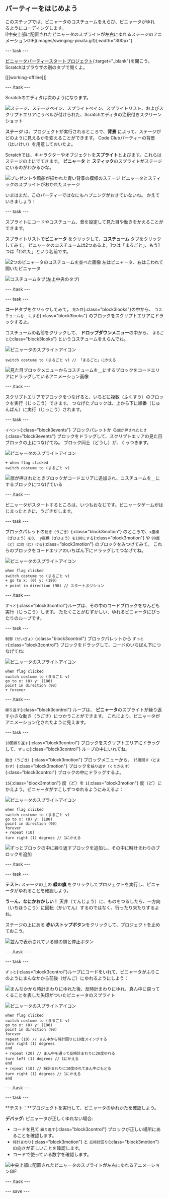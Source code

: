 ## パーティーをはじめよう

<div style="display: flex; flex-wrap: wrap">
<div style="flex-basis: 200px; flex-grow: 1; margin-right: 15px;">
このステップでは、ピニャータのコスチュームをえらび、ピニャータがゆれるようにコーディングします。
</div>
<div>
![中央上部に配置されたピニャータのスプライトが左右にゆれるステージのアニメーションGIF](images/swinging-pinata.gif){:width="300px"}
</div>
</div>

--- task ---

[ピニャータパーティースタートプロジェクト](https://scratch.mit.edu/projects/680782246/editor){:target="_blank"}を開こう。 Scratchはブラウザの別のタブで開くよ。

[[[working-offline]]]

--- /task ---

Scratchのエディタは次のようになります。

![ステージ、ステージペイン、スプライトペイン、スプライトリスト、およびスクリプトエリアにラベルが付けられた、Scratchエディタの注釈付きスクリーンショット](images/scratch-interface.png)

**ステージ** は、プロジェクトが実行されるところで、**背景** によって、ステージがどのように見えるかを変えることができます。 Code Clubパーティーの背景（はいけい）を用意しておいたよ。

Scratchでは、キャラクターやオブジェクトを**スプライト**とよびます。これらはステージの上にでてきます。 **ピニャータ** と **スティック**のスプライトがステージにいるのがわかるかな。

![プレゼントや風船が描かれた青い背景の模様のステージ ピニャータとスティックのスプライトがおかれたステージ](images/backdrop-and-sprites.png)

いまはまだ、このパーティーではなにもハプニングがおきていないね。 かえていきましょう！

--- task ---

スプライトにコードやコスチューム、音を設定して見た目や動きをかえることができます。

スプライトリストで**ピニャータ** をクリックして、**コスチューム** タブをクリックしてみて。 ピニャータのコスチュームは2つあるよ。1つは「まるごと」、もう1つは「われた」という名前です。

![2つのピニャータのコスチュームを並べた画像 左はピニャータ、右はこわれて開いたピニャータ](images/pinata-costumes.png)

![コスチュームタブ(左上中央のタブ)](images/costumes-tab.png)

--- /task ---

--- task ---

**コード**タブをクリックしてみて。 `見た目`{:class="block3looks"}の中から、 `コスチュームを__にする`{:class="block3looks"} のブロックをスクリプトエリアにドラックするよ。

コスチュームの名前をクリックして、 **ドロップダウンメニュー**の中から、 `まるごと`{:class="block3looks"} というコスチュームをえらんでね。

![ピニャータのスプライトアイコン](images/pinata-sprite.png)

```blocks3
switch costume to (まるごと v) // 「まるごと」にかえる
```

![見た目ブロックメニューからコスチュームを＿にするブロックをコードエリアにドラッグしているアニメーション画像](images/switch-costume.gif)

--- /task ---

スクリプトエリアでブロックをつなげると、いちどに複数（ふくすう）のブロックを実行（じっこう）できます。 つなげたブロックは、上から下に順番（じゅんばん）に実行（じっこう）されます。

--- task ---

`イベント`{:class="block3events"} ブロックパレットか ら`旗が押されたとき`{:class="block3events"} ブロックをドラッグして、スクリプトエリアの見た目ブロックの上につなげてね。 ブロック同士（どうし）が、くっつきます。

![ピニャータのスプライトアイコン](images/pinata-sprite.png)

```blocks3
+ when flag clicked
switch costume to (まるごと v)
```
![旗が押されたときブロックがコードエリアに追加され、コスチュームを＿にするブロックにつなげている](images/add-flag-clicked.gif)

--- /task ---

ピニャータがスタートするところは、いつもおなじです。ピニャータゲームがはじまったときに、うごきだします。

--- task ---

ブロックパレットの`動き（うごき）`{:class="block3motion"} のところで、`x座標（ざひょう）を0、 y座標（ざひょう）を180にする`{:class="block3motion"} や `90度（ど）に向（む）ける`{:class="block3motion"} のブロックをみつけてみて。 これらのブロックをコードエリアのいちばん下にドラッグしてつなげてね。

![ピニャータのスプライトアイコン](images/pinata-sprite.png)

```blocks3
when flag clicked
switch costume to (まるごと v)
+ go to x: (0) y: (180)
+ point in direction (90) // スタートポジション
```

--- /task ---

`ずっと`{:class="block3control"}ループは、その中のコードブロックをなんども実行（じっこう）します。 たたくことがむずかしい、ゆれるピニャータにぴったりのループです。

--- task ---

`制御（せいぎょ）`{:class="block3control"} ブロックパレットから `ずっとr`{:class="block3control"} ブロックをドラッグして、コードのいちばん下につなげてね:

![ピニャータのスプライトアイコン](images/pinata-sprite.png)

```blocks3
when flag clicked
switch costume to (まるごと v)
go to x: (0) y: (180)
point in direction (90)
+ forever
```

--- /task ---

`繰り返す`{:class="block3control"} ループは、 **ピニャータ**のスプライトが繰り返す小さな動き（うごき）につかうことができます。 これにより、ピニャータがアニメーション化されたように見えます。

--- task ---

`10回繰り返す`{:class="block3control"} ブロックをスクリプトエリアにドラッグして、`ずっと`{:class="block3control"} ループの中にいれてね。

`動き（うごき）`{:class="block3motion"} ブロックメニューから、 `15度回す（どまわす）`{:class="block3motion"} ブロックを`繰り返す（くりかえす）`{:class="block3control"} ブロックの中にドラッグするよ。

`15`{:class="block3motion"} 度（ど）を `1`{:class="block3motion"} 度（ど）にかえよう。ピニャータがすこしずつゆれるようにみえるよ：

![ピニャータのスプライトアイコン](images/pinata-sprite.png)

```blocks3
when flag clicked
switch costume to (まるごと v)
go to x: (0) y: (180)
point in direction (90)
forever
+ repeat (10) 
turn right (1) degrees // 1にかえる
```
![ずっとブロックの中に繰り返すブロックを追加し、その中に時計まわりのブロックを追加](images/add-repeat.gif)

--- /task ---

--- task ---

**テスト:** ステージの上の **緑の旗** をクリックしてプロジェクトを実行し、ピニャータがゆれることを確認しよう。

**うーん、なにかおかしい！** 天井（てんじょう）に、ものをつるしたら、一方向（いちほうこう）に回転（かいてん）するのではなく、行ったり来たりするよね。

ステージの上にある **赤いストップボタン**をクリックして、プロジェクトを止めておこう。

![並んで表示されている緑の旗と停止ボタン](images/start-stop.png)

--- /task ---

--- task ---

`ずっと`{:class="block3control"}ループにコードをいれて、ピニャータがふりこのようにまんなかから前後（ぜんご）にゆれるようにしよう：

![まんなかから時計まわりにゆれた後、反時計まわりにゆれ、真ん中に戻ってくることを表した矢印がついたピニャータのスプライト](images/pinata-swing.png)

![ピニャータのスプライトアイコン](images/pinata-sprite.png)

```blocks3
when flag clicked
switch costume to (まるごと v)
go to x: (0) y: (180)
point in direction (90)
forever
repeat (10) // まん中から時計回りに10度スイングする
turn right (1) degrees 
end
+ repeat (20) // まん中を通って反時計まわりに20度ゆれる
turn left (1) degrees // 1にかえる
end
+ repeat (10) // 時計まわりに10度ゆれてまん中にもどる
turn right (1) degrees // 1にかえる
end
```

--- /task ---

--- task ---

**テスト：**プロジェクトを実行して、ピニャータのゆれかたを確認しよう。

**デバッグ:** ピニャータが正しくゆれない場合:
+ コードを見て `繰り返す`{:class="block3control"} ブロックが正しい場所にあることを確認します。
+ `時計まわり`{:class="block3motion"}  と `反時計回り`{:class="block3motion"} の向きが正しいことを確認します。
+ コードで使っている数字を確認します。

![中央上部に配置されたピニャータのスプライトが左右にゆれるアニメーションGIF](images/swinging-pinata.gif)

--- /task ---

--- save ---

